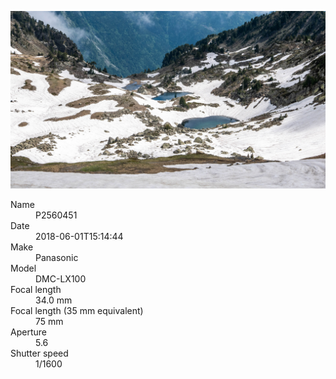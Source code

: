 [![P2560451](/photos/hd/P2560451.jpg)](/photos/full/P2560451.jpg?raw=true)

<dl>
  <dt>Name</dt>
  <dd>P2560451</dd>
  <dt>Date</dt>
  <dd>2018-06-01T15:14:44</dd>
  <dt>Make</dt>
  <dd>Panasonic</dd>
  <dt>Model</dt>
  <dd>DMC-LX100</dd>
  <dt>Focal length</dt>
  <dd>34.0 mm</dd>
  <dt>Focal length (35 mm equivalent)</dt>
  <dd>75 mm</dd>
  <dt>Aperture</dt>
  <dd>5.6</dd>
  <dt>Shutter speed</dt>
  <dd>1/1600</dd>
</dl>
